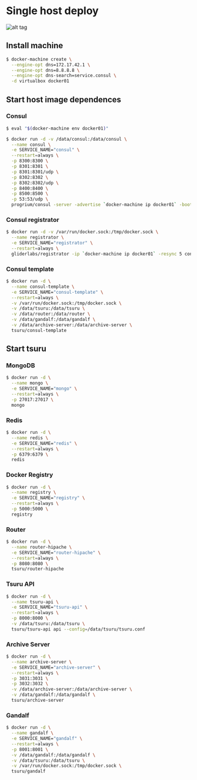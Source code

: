 # Single host deploy


![alt tag](https://docs.google.com/drawings/d/1H2trUJi8FgIMM6NT9orFjv8NEZlTFEWQrCcK48OTLvc/pub?w=1440&amp;h=1080)


## Install machine
  ```bash
  $ docker-machine create \
    --engine-opt dns=172.17.42.1 \
    --engine-opt dns=8.8.8.8 \
    --engine-opt dns-search=service.consul \
    -d virtualbox docker01
  ```

## Start host image dependences

### Consul

  ```bash
  $ eval "$(docker-machine env docker01)"

  $ docker run -d -v /data/consul:/data/consul \
    --name consul \
    -e SERVICE_NAME="consul" \
    --restart=always \
    -p 8300:8300 \
    -p 8301:8301 \
    -p 8301:8301/udp \
    -p 8302:8302 \
    -p 8302:8302/udp \
    -p 8400:8400 \
    -p 8500:8500 \
    -p 53:53/udp \
    progrium/consul -server -advertise `docker-machine ip docker01` -bootstrap
  ```
### Consul registrator  

  ```bash
  $ docker run -d -v /var/run/docker.sock:/tmp/docker.sock \
    --name registrator \
    -e SERVICE_NAME="registrator" \
    --restart=always \
    gliderlabs/registrator -ip `docker-machine ip docker01` -resync 5 consul://`docker-machine ip docker01`:8500
  ```

### Consul template
  ```bash
  $ docker run -d \
    --name consul-template \
    -e SERVICE_NAME="consul-template" \
    --restart=always \
    -v /var/run/docker.sock:/tmp/docker.sock \
    -v /data/tsuru:/data/tsuru \
    -v /data/router:/data/router \
    -v /data/gandalf:/data/gandalf \
    -v /data/archive-server:/data/archive-server \
    tsuru/consul-template
  ```

## Start tsuru

### MongoDB
  ```bash
  $ docker run -d \
    --name mongo \
    -e SERVICE_NAME="mongo" \
    --restart=always \
    -p 27017:27017 \
    mongo
  ```
### Redis
  ```bash
  $ docker run -d \
    --name redis \
    -e SERVICE_NAME="redis" \
    --restart=always \
    -p 6379:6379 \
    redis
  ```
### Docker Registry
  ```bash
  $ docker run -d \
    --name registry \
    -e SERVICE_NAME="registry" \
    --restart=always \
    -p 5000:5000 \
    registry
  ```
### Router
  ```bash
  $ docker run -d \
    --name router-hipache \
    -e SERVICE_NAME="router-hipache" \
    --restart=always \
    -p 8080:8080 \
    tsuru/router-hipache
  ```
### Tsuru API
  ```bash
  $ docker run -d \
    --name tsuru-api \
    -e SERVICE_NAME="tsuru-api" \
    --restart=always \
    -p 8000:8000 \
    -v /data/tsuru:/data/tsuru \
    tsuru/tsuru-api api --config=/data/tsuru/tsuru.conf
  ```
### Archive Server
  ```bash
  $ docker run -d \
    --name archive-server \
    -e SERVICE_NAME="archive-server" \
    --restart=always \
    -p 3031:3031 \
    -p 3032:3032 \
    -v /data/archive-server:/data/archive-server \
    -v /data/gandalf:/data/gandalf \
    tsuru/archive-server
  ```
### Gandalf
  ```bash
  $ docker run -d \
    --name gandalf \
    -e SERVICE_NAME="gandalf" \
    --restart=always \
    -p 8001:8001 \
    -v /data/gandalf:/data/gandalf \
    -v /data/tsuru:/data/tsuru \
    -v /var/run/docker.sock:/tmp/docker.sock \
    tsuru/gandalf
  ```

